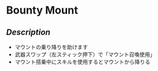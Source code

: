 # Bounty Mount
## *Description*
* マウントの乗り降りを助けます
* 武器スワップ（左スティック押下）で「マウント召喚使用」
* マウント搭乗中にスキルを使用するとマウントから降りる
